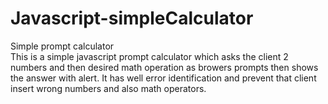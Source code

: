 # Javascript-simpleCalculator
Simple prompt calculator
<br>
This is a simple javascript prompt calculator which asks the client 2 numbers and then desired math operation as browers prompts then shows the answer with alert.
It has well error identification and prevent that client insert wrong numbers and also math operators.
